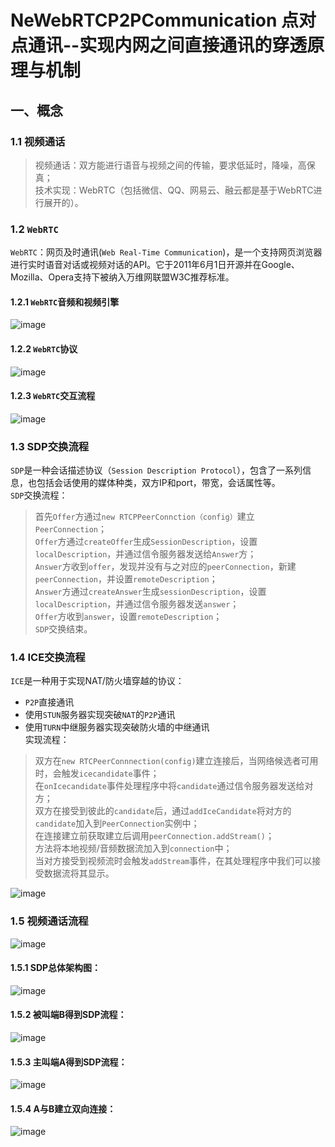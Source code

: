 # NeWebRTCP2PCommunication 点对点通讯--实现内网之间直接通讯的穿透原理与机制

## 一、概念
### 1.1 视频通话
> 视频通话：双方能进行语音与视频之间的传输，要求低延时，降噪，高保真；  
> 技术实现：WebRTC（包括微信、QQ、网易云、融云都是基于WebRTC进行展开的）。  

### 1.2 `WebRTC`
`WebRTC`：网页及时通讯(`Web Real-Time Communication`)，是一个支持网页浏览器进行实时语音对话或视频对话的API。它于2011年6月1日开源并在Google、Mozilla、Opera支持下被纳入万维网联盟W3C推荐标准。 

#### 1.2.1 `WebRTC`音频和视频引擎
![image](https://github.com/tianyalu/NeWebRTCP2PCommunication/raw/master/show/web_rtc_engine.png)  

#### 1.2.2 `WebRTC`协议
![image](https://github.com/tianyalu/NeWebRTCP2PCommunication/raw/master/show/web_rtc_protocol.png)  

#### 1.2.3 `WebRTC`交互流程
![image](https://github.com/tianyalu/NeWebRTCP2PCommunication/raw/master/show/web_rtc_communication.png)  

### 1.3 SDP交换流程
`SDP`是一种会话描述协议（`Session Description Protocol`），包含了一系列信息，也包括会话使用的媒体种类，双方IP和port，带宽，会话属性等。  
`SDP`交换流程：  
> 首先`Offer`方通过`new RTCPPeerConnction（config）`建立`PeerConnection`；  
> `Offer`方通过`createOffer`生成`SessionDescription`，设置`localDescription`，并通过信令服务器发送给`Answer`方；  
> `Answer`方收到`offer`，发现并没有与之对应的`peerConnection`，新建`peerConnection`，并设置`remoteDescription`；  
> `Answer`方通过`createAnswer`生成`sessionDescription`，设置`localDescription`，并通过信令服务器发送`answer`；  
> `Offer`方收到`answer`，设置`remoteDescription`；  
> `SDP`交换结束。  

### 1.4 ICE交换流程
`ICE`是一种用于实现NAT/防火墙穿越的协议：  
* `P2P`直接通讯  
* 使用`STUN`服务器实现突破`NAT`的`P2P`通讯  
* 使用`TURN`中继服务器实现突破防火墙的中继通讯  
实现流程：  
> 双方在`new RTCPeerConnnection(config)`建立连接后，当网络候选者可用时，会触发`icecandidate`事件；  
> 在`onIcecandidate`事件处理程序中将`candidate`通过信令服务器发送给对方；  
> 双方在接受到彼此的`candidate`后，通过`addIceCandidate`将对方的`candidate`加入到`PeerConnection`实例中；  
> 在连接建立前获取建立后调用`peerConnection.addStream()`；  
> 方法将本地视频/音频数据流加入到`connection`中；  
> 当对方接受到视频流时会触发`addStream`事件，在其处理程序中我们可以接受数据流将其显示。  

![image](https://github.com/tianyalu/NeWebRTCP2PCommunication/raw/master/show/ice_communication.png)   

### 1.5 视频通话流程
![image](https://github.com/tianyalu/NeWebRTCP2PCommunication/raw/master/show/video_communication_process.png)  

#### 1.5.1 SDP总体架构图：  
![image](https://github.com/tianyalu/NeWebRTCP2PCommunication/raw/master/show/video_communication_structure.png)  

#### 1.5.2 被叫端B得到SDP流程：  

![image](https://github.com/tianyalu/NeWebRTCP2PCommunication/raw/master/show/b_get_sdp.png)  

#### 1.5.3 主叫端A得到SDP流程：  

![image](https://github.com/tianyalu/NeWebRTCP2PCommunication/raw/master/show/a_get_sdp.png)  


#### 1.5.4 A与B建立双向连接：  

![image](https://github.com/tianyalu/NeWebRTCP2PCommunication/raw/master/show/a_b_connect.png)  


